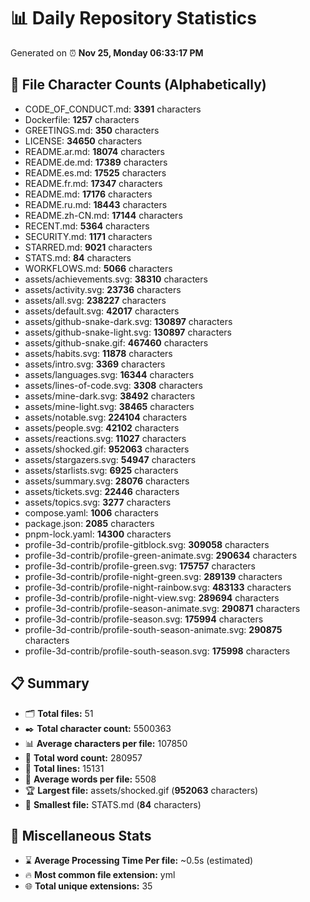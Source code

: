 # 📊 Daily Repository Statistics
Generated on ⏰ **Nov 25, Monday 06:33:17 PM**

## 📂 File Character Counts (Alphabetically)
- CODE_OF_CONDUCT.md: **3391** characters
- Dockerfile: **1257** characters
- GREETINGS.md: **350** characters
- LICENSE: **34650** characters
- README.ar.md: **18074** characters
- README.de.md: **17389** characters
- README.es.md: **17525** characters
- README.fr.md: **17347** characters
- README.md: **17176** characters
- README.ru.md: **18443** characters
- README.zh-CN.md: **17144** characters
- RECENT.md: **5364** characters
- SECURITY.md: **1171** characters
- STARRED.md: **9021** characters
- STATS.md: **84** characters
- WORKFLOWS.md: **5066** characters
- assets/achievements.svg: **38310** characters
- assets/activity.svg: **23736** characters
- assets/all.svg: **238227** characters
- assets/default.svg: **42017** characters
- assets/github-snake-dark.svg: **130897** characters
- assets/github-snake-light.svg: **130897** characters
- assets/github-snake.gif: **467460** characters
- assets/habits.svg: **11878** characters
- assets/intro.svg: **3369** characters
- assets/languages.svg: **16344** characters
- assets/lines-of-code.svg: **3308** characters
- assets/mine-dark.svg: **38492** characters
- assets/mine-light.svg: **38465** characters
- assets/notable.svg: **224104** characters
- assets/people.svg: **42102** characters
- assets/reactions.svg: **11027** characters
- assets/shocked.gif: **952063** characters
- assets/stargazers.svg: **54947** characters
- assets/starlists.svg: **6925** characters
- assets/summary.svg: **28076** characters
- assets/tickets.svg: **22446** characters
- assets/topics.svg: **3277** characters
- compose.yaml: **1006** characters
- package.json: **2085** characters
- pnpm-lock.yaml: **14300** characters
- profile-3d-contrib/profile-gitblock.svg: **309058** characters
- profile-3d-contrib/profile-green-animate.svg: **290634** characters
- profile-3d-contrib/profile-green.svg: **175757** characters
- profile-3d-contrib/profile-night-green.svg: **289139** characters
- profile-3d-contrib/profile-night-rainbow.svg: **483133** characters
- profile-3d-contrib/profile-night-view.svg: **289694** characters
- profile-3d-contrib/profile-season-animate.svg: **290871** characters
- profile-3d-contrib/profile-season.svg: **175994** characters
- profile-3d-contrib/profile-south-season-animate.svg: **290875** characters
- profile-3d-contrib/profile-south-season.svg: **175998** characters

## 📋 Summary
- 🗂️ **Total files:** 51
- ✒️ **Total character count:** 5500363
- 📊 **Average characters per file:** 107850
- 📝 **Total word count:** 280957
- 🧾 **Total lines:** 15131
- 📐 **Average words per file:** 5508
- 🏆 **Largest file:** assets/shocked.gif (**952063** characters)
- 🥉 **Smallest file:** STATS.md (**84** characters)

## 🌟 Miscellaneous Stats
- ⌛ **Average Processing Time Per file:** ~0.5s (estimated)
- 🔥 **Most common file extension:** yml
- 🌐 **Total unique extensions:** 35
